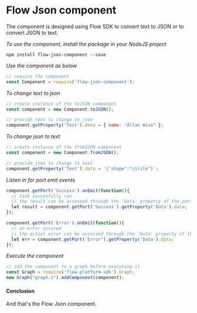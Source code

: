 # Flow Json component
The component is designed using Flow SDK to convert text to JSON or to convert JSON to text.

*To use the component, install the package in your NodeJS project*

```
npm install flow-json-component --save
```

*Use the component as below*

```javascript
// require the component
const Component = require('flow-json-component');
```

*To change text to json*

```javascript
// create instance of the toJSON component
const component = new Component.toJSON();

// provide text to change to json
component.getProperty('Text').data = { name: "Allan Wise" };
```

*To change json to text*

```javascript
// create instance of the fromJSON component
const component = new Component.fromJSON();

// provide json to change to text
component.getProperty('Text').data = '{"shape":"circle"}';
```

*Listen in for port emit events*
```javascript
component.getPort('Success').onEmit(function(){
  // task succesfully ran
  // the result can be accessed through the 'Data' property of the port
  let result = component.getPort('Success').getProperty('Data').data;
});

component.getPort('Error').onEmit(function(){
  // an error occured
  // the actual error can be accessed through the 'Data' property of the port
  let err = component.getPort('Error').getProperty('Data').data;
});
```

*Execute the component*
```javascript
// add the component to a graph before executing it
const Graph = require('flow-platform-sdk').Graph;
new Graph("graph-1").addComponent(component);
```

#### Conclusion

And that's the Flow Json component.
